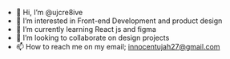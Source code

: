 - 👋 Hi, I’m @ujcre8ive
- 👀 I’m interested in Front-end Development and product design
- 🌱 I’m currently learning React js and figma
- 💞️ I’m looking to collaborate on design projects
- 📫 How to reach me on my email; innocentujah27@gmail.com

<!---
ujcre8ive/ujcre8ive is a ✨ special ✨ repository because its `README.md` (this file) appears on your GitHub profile.
You can click the Preview link to take a look at your changes.
--->
